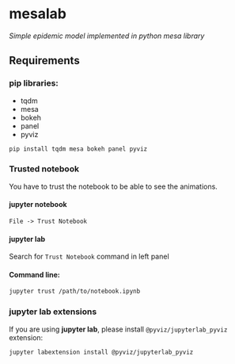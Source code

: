 # mesalab
_Simple epidemic model implemented in python mesa library_

## Requirements
### pip libraries:
- tqdm
- mesa
- bokeh
- panel
- pyviz

```bash
pip install tqdm mesa bokeh panel pyviz
```

### Trusted notebook
You have to trust the notebook to be able to see the animations.

#### jupyter notebook
`File -> Trust Notebook`

#### jupyter lab
Search for `Trust Notebook` command in left panel

#### Command line:
```bash
jupyter trust /path/to/notebook.ipynb
```

### jupyter lab extensions
If you are using **jupyter lab**, please install `@pyviz/jupyterlab_pyviz` extension:
```bash
jupyter labextension install @pyviz/jupyterlab_pyviz
```
